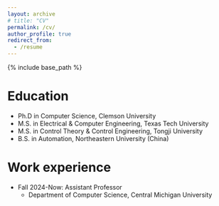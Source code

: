 ```yaml
---
layout: archive
# title: "CV"
permalink: /cv/
author_profile: true
redirect_from:
  - /resume
---
```


{% include base_path %}

Education
======
* Ph.D in Computer Science, Clemson University
* M.S. in Electrical & Computer Engineering, Texas Tech University
* M.S. in Control Theory & Control Engineering, Tongji University
* B.S. in Automation, Northeastern University (China)

Work experience
======

* Fall 2024-Now: Assistant Professor 
  * Department of Computer Science, Central Michigan University

<!-- * Fall 2021-Fall 2023: Research Assistant
  * Clemson University -->
  <!-- * Duties included: Rowhammer detection, side-channel through mmWave sensing, EM side-channel  -->
  <!-- * Supervisor: Dr. Zhenkai Zhang -->

<!-- * Spring 2020-Summer 2021: Teaching Assistant
  * Texas Tech University -->
  <!-- * Duties included: Instructing a Lab, TA of Classes -->
  <!-- * Supervisor: Dr. Zhenkai Zhang -->

<!-- * Fall 2018-Fall 2019: Research Assistant
  * Texas Tech University -->

<!-- * Fall 2012  : Intern (Full time)
  * United Technologies Research Center (UTRC), East Hartford, USA 

* 2011 - 2012 : Electric Vehicle Propulsion System Design Engineer (Full time)
  * Shanghai Automotive Industry Corporation, Shanghai  -->

    

<!--   
Skills
======
* C/C++
* Python
* Assembly
* VHDL -->


<!-- 
Talks
======
  <ul>{% for post in site.talks %}
    {% include archive-single-talk-cv.html %}
  {% endfor %}</ul>
  
Teaching
======
  <ul>{% for post in site.teaching %}
    {% include archive-single-cv.html %}
  {% endfor %}</ul> -->
  
<!-- Service and leadership
======
* PC member of The 5th IEEE International Workshop on Deep Analysis of Data-Driven Applications 2023 -->

